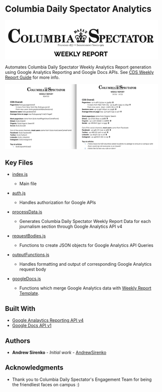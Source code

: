 # Columbia Daily Spectator Analytics

![CDS Weekly Report Logo](./images/../Images/CDS_Weekly_Report_Logo.png)

Automates Columbia Daily Spectator Weekly Analytics Report generation using Google Analytics Reporting and Google Docs APIs. See [CDS Weekly Report Guide](./CDS_Analytics_Overview/[CDS]%20Weekly%20Report%20Guide.pdf) for more info.

![Example](./Images/Weekly_Report_demo.png)

## Key Files

-   [index.js](./js/index.js)
    -   Main file
-   [auth.js](./js/auth.js)
    -   Handles authorization for Google APIs
-   [processData.js](./js/processData.js)

    -   Generates Columbia Daily Spectator Weekly Report Data for each journalism section through Google Analytics API v4

-   [requestBodies.js](./js/requestBodies.js)
    -   Functions to create JSON objects for Google Analytics API Queries
-   [outputFunctions.js](./js/outputFunctions.js)
    -   Handles formatting and output of corresponding Google Analytics request body
-   [googleDocs.js](./js/googleDocs.js)
    -   Functions which merge Google Analytics data with [Weekly Report Template](./CDS_Analytics_Overview/TEMPLATE%20[CDS]%20Weekly%20Report.docx).

## Built With

-   [Google Analaytics Reporting API v4](https://developers.google.com/analytics/devguides/reporting/core/v4)
-   [Google Docs API v1](https://developers.google.com/docs/api)

## Authors

-   **Andrew Sirenko** - _Initial work_ - [AndrewSirenko](https://github.com/AndrewSirenko)

## Acknowledgments

-   Thank you to Columbia Daily Spectator's Engagement Team for being the friendliest faces on campus :)
